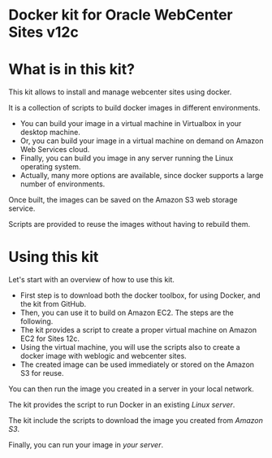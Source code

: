 #  Docker kit for Oracle WebCenter Sites v12c

<h1>What is in this kit?</h1>

[](#ws1) This kit allows to install and manage webcenter sites using docker.

[](#ws2) It is a collection of scripts to build docker images in different environments.

- [](#ws4) You can build your image in a virtual machine in Virtualbox in your desktop machine.
- [](#ws5) Or, you can build your image in a virtual machine on demand on Amazon Web Services cloud.
- [](#ws6) Finally, you can build you image in any server running the Linux operating system.
- [](#ws7) 	Actually, many more options are available, since docker supports a large number of environments.

[](#ws8) 	Once built, the images can be saved on the Amazon S3 web storage service.

[](#ws9) Scripts are provided to reuse the images without having to rebuild them.

<h1>Using this kit</h1>

[](#uk1) Let's start with an overview of how to use this kit.

- [](#uk2) First step is to download both the docker toolbox, for using Docker, and the kit from GitHub.
- [](#uk3) Then, you can use it to build on Amazon EC2. The steps are the following.
- [](#uk4) The kit provides a script to create a proper virtual machine on Amazon EC2 for Sites 12c.
- [](#uk5) Using the virtual machine, you will use the scripts also to create a docker image with weblogic and webcenter sites.
- [](#uk6) The created image can be used immediately or stored on the Amazon S3 for reuse.

[](#uk7) You can then run the image you created in a server in your local network.

[](#uk8) The kit provides the script to run Docker in an existing _Linux server_.

[](#uk9) The kit include the scripts to download the image you created from _Amazon S3_.

[](#uk10)	Finally, you can run your image in _your server_.

